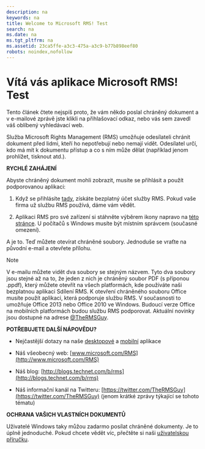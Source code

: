 ```yaml
---
description: na
keywords: na
title: Welcome to Microsoft RMS! Test
search: na
ms.date: na
ms.tgt_pltfrm: na
ms.assetid: 23ca5ffe-a3c3-475a-a3c9-b77b898eef80
robots: noindex,nofollow
---
```

# V&#237;t&#225; v&#225;s aplikace Microsoft RMS! Test
Tento článek čtete nejspíš proto, že vám někdo poslal chráněný dokument a v e-mailové zprávě jste klikli na přihlašovací odkaz, nebo vás sem zavedl váš oblíbený vyhledávací web.

Služba Microsoft Rights Management (RMS) umožňuje odesílateli chránit dokument před lidmi, kteří ho nepotřebují nebo nemají vidět. Odesílatel určí, kdo má mít k dokumentu přístup a co s ním může dělat (například jenom prohlížet, tisknout atd.).

**RYCHLÉ ZAHÁJENÍ**

Abyste chráněný dokument mohli zobrazit, musíte se přihlásit a použít podporovanou aplikaci:

1.  Když se přihlásíte [tady](https://portal.aadrm.com/), získáte bezplatný účet služby RMS. Pokud vaše firma už službu RMS používá, dáme vám vědět.

2.  Aplikaci RMS pro své zařízení si stáhněte výběrem ikony napravo na [této stránce](http://portal.aadrm.com/home/download). U počítačů s Windows musíte být místním správcem (současné omezení).

A je to. Teď můžete otevírat chráněné soubory. Jednoduše se vraťte na původní e-mail a otevřete přílohu.

> [!NOTE]
> V e-mailu můžete vidět dva soubory se stejným názvem. Tyto dva soubory jsou stejné až na to, že jeden z nich je chráněný soubor PDF (s příponou .ppdf), který můžete otevřít na všech platformách, kde používáte naši bezplatnou aplikaci Sdílení RMS. K otevření chráněného souboru Office musíte použít aplikaci, která podporuje službu RMS. V současnosti to umožňuje Office 2013 nebo Office 2010 ve Windows. Budoucí verze Office na mobilních platformách budou službu RMS podporovat. Aktuální novinky jsou dostupné na adrese [@TheRMSGuy](https://twitter.com/TheRMSGuy).

**POTŘEBUJETE DALŠÍ NÁPOVĚDU?**

-   Nejčastější dotazy na naše [desktopové](http://technet.microsoft.com/en-us/dn467883) a [mobilní](http://technet.microsoft.com/en-us/dn451248) aplikace

-   Náš všeobecný web: [www.microsoft.com/RMS](http://www.microsoft.com/RMS)

-   Náš blog: [http://blogs.technet.com/b/rms](http://blogs.technet.com/b/rms)

-   Náš informační kanál na Twitteru: [https://twitter.com/TheRMSGuy](https://twitter.com/TheRMSGuy) (jenom krátké zprávy týkající se tohoto tématu)

**OCHRANA VAŠICH VLASTNÍCH DOKUMENTŮ**

Uživatelé Windows taky můžou zadarmo posílat chráněné dokumenty. Je to úplně jednoduché. Pokud chcete vědět víc, přečtěte si naši [uživatelskou příručku](http://technet.microsoft.com/library/dn574735%28v=ws.10%29.aspx).

